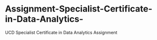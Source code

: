 # Assignment-Specialist-Certificate-in-Data-Analytics-
UCD Specialist Certificate in Data Analytics Assignment 
